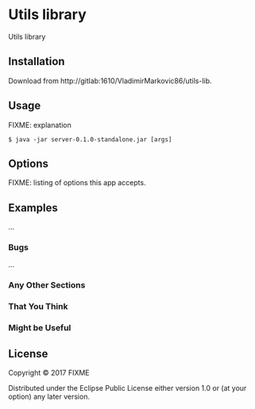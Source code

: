 # Utils library

Utils library

## Installation

Download from http://gitlab:1610/VladimirMarkovic86/utils-lib.

## Usage

FIXME: explanation

    $ java -jar server-0.1.0-standalone.jar [args]

## Options

FIXME: listing of options this app accepts.

## Examples

...

### Bugs

...

### Any Other Sections
### That You Think
### Might be Useful

## License

Copyright © 2017 FIXME

Distributed under the Eclipse Public License either version 1.0 or (at
your option) any later version.
